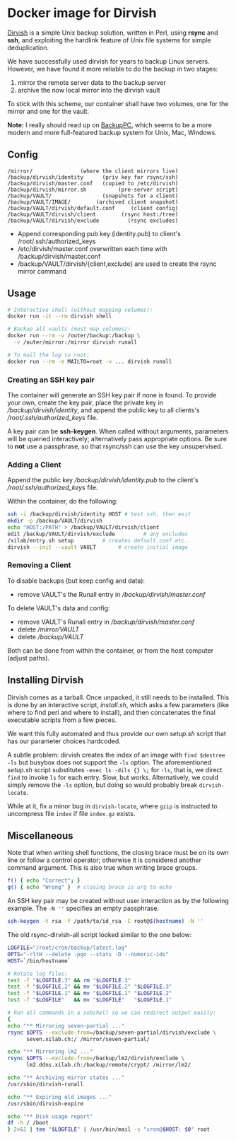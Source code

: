 # Docker image for Dirvish

[Dirvish][dirvish] is a simple Unix backup solution,
written in Perl, using **rsync** and **ssh**, and
exploiting the hardlink feature of Unix file systems
for simple deduplication.

We have successfully used dirvish for years to backup
Linux servers. However, we have found it more reliable
to do the backup in two stages:

1. mirror the remote server data to the backup server
2. archive the now local mirror into the dirvish vault

To stick with this scheme, our container shall have
two volumes, one for the mirror and one for the vault.

**Note:** I really should read up on [BackupPC][backuppc],
which seems to be a more modern and more full-featured
backup system for Unix, Mac, Windows.

## Config

```text
/mirror/               (where the client mirrors live)
/backup/dirvish/identity      (priv key for rsync/ssh)
/backup/dirvish/master.conf   (copied to /etc/dirvish)
/backup/dirvish/mirror.sh          (pre-server script)
/backup/VAULT/                (snapshots for a client)
/backup/VAULT/IMAGE/        (archived client snapshot)
/backup/VAULT/dirvish/default.conf     (client config)
/backup/VAULT/dirvish/client        (rsync host:/tree)
/backup/VAULT/dirvish/exclude         (rsync excludes)
```

- Append corresponding pub key (identity.pub) to client's
  /root/.ssh/authorized_keys
- /etc/dirvish/master.conf overwritten each time with
  /backup/dirvish/master.conf
- /backup/VAULT/dirvish/{client,exclude} are used to
  create the rsync mirror command

## Usage

```sh
# Interactive shell (without mapping volumes):
docker run -it --rm dirvish shell

# Backup all vaults (must map volumes):
docker run --rm -v /outer/backup:/backup \
  -v /outer/mirror:/mirror dirvish runall

# To mail the log to root:
docker run --rm -e MAILTO=root -v ... dirvish runall
```

### Creating an SSH key pair

The container will generate an SSH key pair if none
is found. To provide your own, create the key pair,
place the private key in */backup/dirvish/identity*,
and append the public key to all clients's
*/root/.ssh/authorized_keys* file.

A key pair can be **ssh-keygen**. When called without
arguments, parameters will be queried interactively;
alternatively pass appropriate options. Be sure to
**not** use a passphrase, so that rsync/ssh can use
the key unsupervised.

### Adding a Client

Append the public key */backup/dirvish/identity.pub*
to the client's */root/.ssh/authorized_keys* file.

Within the container, do the following:

```sh
ssh -i /backup/dirvish/identity HOST # test ssh, then exit
mkdir -p /backup/VAULT/dirvish
echo "HOST:/PATH" > /backup/VAULT/dirvish/client
edit /backup/VAULT/dirvish/exclude         # any excludes
/xilab/entry.sh setup         # creates default.conf etc.
dirvish --init --vault VAULT       # create initial image
```

### Removing a Client

To disable backups (but keep config and data):

- remove VAULT's the Runall entry in */backup/dirvish/master.conf*

To delete VAULT's data and config:

- remove VAULT's Runall entry in */backup/dirvish/master.conf*
- delete */mirror/VAULT*
- delete */backup/VAULT*

Both can be done from within the container,
or from the host computer (adjust paths).

## Installing Dirvish

Dirvish comes as a tarball. Once unpacked, it still needs
to be installed. This is done by an interactive script,
*install.sh*, which asks a few parameters (like where
to find perl and where to install), and then concatenates
the final executable scripts from a few pieces.

We want this fully automated and thus provide our own
*setup.sh* script that has our parameter choices hardcoded.

A subtle problem: dirvish creates the index of an image
with `find $destree -ls` but busybox does not support the
`-ls` option. The aforementioned *setup.sh* script substitutes
`-exec ls -dils {} \;` for `-ls`, that is, we direct `find`
to invoke `ls` for each entry. Slow, but works. Alternatively,
we could simply remove the `-ls` option, but doing so would
probably break `dirvish-locate`.

While at it, fix a minor bug in `dirvish-locate`, where
`gzip` is instructed to uncompress file `index` if file
`index.gz` exists.

## Miscellaneous

Note that when writing shell functions, the closing
brace must be on its own line or follow a control operator;
otherwise it is considered another command argument.
This is also true when writing brace groups.

```sh
f() { echo "Correct"; }
g() { echo "Wrong" }  # closing brace is arg to echo
```

An SSH key pair may be created without user interaction
as by the following example. The `-N ''` specifies an
empty passphrase.

```sh
ssh-keygen -t rsa -f /path/to/id_rsa -C root@$(hostname) -N ''
```

The old rsync-dirvish-all script looked similar to the one below:

```sh
LOGFILE="/root/cron/backup/latest.log"
OPTS="-rltH --delete -pgo --stats -D --numeric-ids"
HOST=`/bin/hostname`

# Rotate log files:
test -f "$LOGFILE.3" && rm "$LOGFILE.3"
test -f "$LOGFILE.2" && mv "$LOGFILE.2" "$LOGFILE.3"
test -f "$LOGFILE.1" && mv "$LOGFILE.1" "$LOGFILE.2"
test -f "$LOGFILE"   && mv "$LOGFILE"   "$LOGFILE.1"

# Run all commands in a subshell so we can redirect output easily:
{
echo "** Mirroring seven-partial ..."
rsync $OPTS --exclude-from=/backup/seven-partial/dirvish/exclude \
      seven.xilab.ch:/ /mirror/seven-partial/

echo "** Mirroring lm2 ..."
rsync $OPTS --exclude-from=/backup/lm2/dirvish/exclude \
      lm2.ddns.xilab.ch:/backup/remote/crypt/ /mirror/lm2/

echo "** Archiving mirror states ..."
/usr/sbin/dirvish-runall

echo "** Expiring old images ..."
/usr/sbin/dirvish-expire

echo "** Disk usage report"
df -h / /boot
} 2>&1 | tee "$LOGFILE" | /usr/bin/mail -s "cron@$HOST: $0" root
```

[dirvish]: http://www.dirvish.org/
[backuppc]: https://backuppc.github.io/backuppc/
